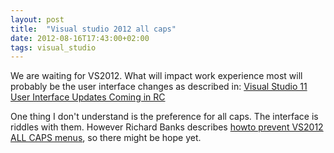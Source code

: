 ```yaml
---
layout: post
title:  "Visual studio 2012 all caps"
date: 2012-08-16T17:43:00+02:00
tags: visual_studio
---
```


We are waiting for VS2012. What will impact work experience most will probably be the user interface changes as described in: [Visual Studio 11 User Interface Updates Coming in RC](http://blogs.msdn.com/b/visualstudio/archive/2012/05/08/visual-studio-11-user-interface-updates-coming-in-rc.aspx)

One thing I don't understand is the preference for all caps. The interface is riddles with them. However Richard Banks describes [howto prevent VS2012 ALL CAPS menus](http://www.richard-banks.org/2012/06/how-to-prevent-visual-studio-2012-all.html), so there might be hope yet.
